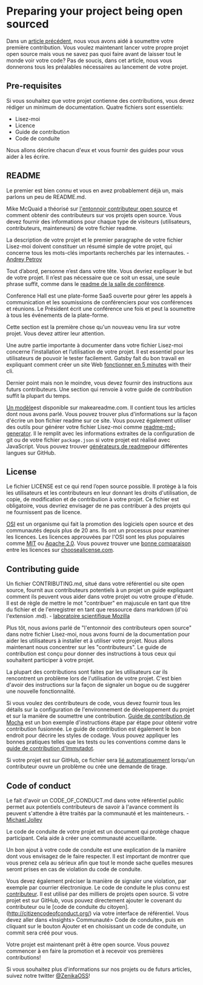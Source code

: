# Preparing your project being open sourced

Dans un [article précédent](https://oss.zenika.com/white-paper/getting-started), nous vous avons aidé à soumettre votre première contribution. Vous voulez maintenant lancer votre propre projet open source mais vous ne savez pas quoi faire avant de laisser tout le monde voir votre code? Pas de soucis, dans cet article, nous vous donnerons tous les préalables nécessaires au lancement de votre projet.

## Pre-requisites

Si vous souhaitez que votre projet contienne des contributions, vous devez rédiger un minimum de documentation. Quatre fichiers sont essentiels:

- Lisez-moi
- Licence
- Guide de contribution
- Code de conduite

Nous allons décrire chacun d'eux et vous fournir des guides pour vous aider à les écrire.
## README

Le premier est bien connu et vous en avez probablement déjà un, mais parlons un peu de README.md.

Mike McQuaid a théorisé sur [l'entonnoir contributeur open source](https://mikemcquaid.com/2018/08/14/the-open-source-contributor-funnel-why-people-dont-contribute-to-your-open-source-project/) et comment obtenir des contributeurs sur vos projets open source. Vous devez fournir des informations pour chaque type de visiteurs (utilisateurs, contributeurs, mainteneurs) de votre fichier readme.

La description de votre projet et le premier paragraphe de votre fichier Lisez-moi doivent constituer un résumé simple de votre projet, qui concerne tous les mots-clés importants recherchés par les internautes. - [Andrey Petrov](https://medium.com/code-zen/how-to-maintain-a-successful-open-source-project-aaa2a5437d3a)

Tout d’abord, personne n’est dans votre tête. Vous devriez expliquer le but de votre projet. Il n’est pas nécessaire que ce soit un essai, une seule phrase suffit, comme dans le [readme de la salle de conférence](https://github.com/bpetetot/conference-hall).

Conference Hall est une plate-forme SaaS ouverte pour gérer les appels à communication et les soumissions de conférenciers pour vos conférences et réunions. Le Président écrit une conférence une fois et peut la soumettre à tous les événements de la plate-forme.

Cette section est la première chose qu'un nouveau venu lira sur votre projet. Vous devez attirer leur attention.

Une autre partie importante à documenter dans votre fichier Lisez-moi concerne l’installation et l’utilisation de votre projet. Il est essentiel pour les utilisateurs de pouvoir le tester facilement. Gatsby fait du bon travail en expliquant comment créer un site Web [fonctionner en 5 minutes](https://github.com/gatsbyjs/gatsby#-get-up-and-running-in-5-minutes) with their cli.

Dernier point mais non le moindre, vous devez fournir des instructions aux futurs contributeurs. Une section qui renvoie à votre guide de contribution suffit la plupart du temps.

[Un modèle](https://www.makeareadme.com/#template-1)est disponible sur makeareadme.com. Il contient tous les articles dont nous avons parlé. Vous pouvez trouver plus d'informations sur la façon d'écrire un bon fichier readme sur ce site. Vous pouvez également utiliser des outils pour générer votre fichier Lisez-moi comme [readme-md-generator](https://github.com/kefranabg/readme-md-generator). Il le remplit avec les informations extraites de la configuration de git ou de votre fichier `package.json` si votre projet est réalisé avec JavaScript. Vous pouvez trouver [générateurs de readme](https://github.com/search?utf8=%E2%9C%93&q=generate+readme&type=Repositories)pour différentes langues sur GitHub.

## License

Le fichier LICENSE est ce qui rend l’open source possible. Il protège à la fois les utilisateurs et les contributeurs en leur donnant les droits d'utilisation, de copie, de modification et de contribution à votre projet. Ce fichier est obligatoire, vous devriez envisager de ne pas contribuer à des projets qui ne fournissent pas de licence.

[OSI](https://opensource.org/) est un organisme qui fait la promotion des logiciels open source et des communautés depuis plus de 20 ans. Ils ont un processus pour examiner les licences. Les licences approuvées par l'OSI sont les plus populaires comme [MIT](https://opensource.org/licenses/MIT) ou [Apache 2.0](https://opensource.org/licenses/Apache-2.0). Vous pouvez trouver une [bonne comparaison](https://choosealicense.com/licenses/) entre les licences sur [choosealicense.com](https://choosealicense.com/).

## Contributing guide

Un fichier CONTRIBUTING.md, situé dans votre référentiel ou site open source, fournit aux contributeurs potentiels à un projet un guide expliquant comment ils peuvent vous aider dans votre projet ou votre groupe d'étude. Il est de règle de mettre le mot "contribuer" en majuscule en tant que titre du fichier et de l'enregistrer en tant que ressource dans markdown (d'où l'extension .md). - [laboratoire scientifique Mozilla](https://mozillascience.github.io/working-open-workshop/contributing/)

Plus tôt, nous avions parlé de "l'entonnoir des contributeurs open source" dans notre fichier Lisez-moi, nous avons fourni de la documentation pour aider les utilisateurs à installer et à utiliser votre projet. Nous allons maintenant nous concentrer sur les "contributeurs". Le guide de contribution est conçu pour donner des instructions à tous ceux qui souhaitent participer à votre projet.

La plupart des contributions sont faites par les utilisateurs car ils rencontrent un problème lors de l'utilisation de votre projet. C'est bien d'avoir des instructions sur la façon de signaler un bogue ou de suggérer une nouvelle fonctionnalité.

Si vous voulez des contributeurs de code, vous devez fournir tous les détails sur la configuration de l'environnement de développement du projet et sur la manière de soumettre une contribution. [Guide de contribution de Mocha](https://github.com/mochajs/mocha/blob/master/.github/CONTRIBUTING.md#shoe-contributing-code-step-by-step) est un bon exemple d'instructions étape par étape pour obtenir votre contribution fusionnée.
Le guide de contribution est également le bon endroit pour décrire les styles de codage. Vous pouvez appliquer les bonnes pratiques telles que les tests ou les conventions comme dans le [guide de contribution d'Immutadot](https://github.com/zenika-open-source/immutadot/blob/master/.github/CONTRIBUTING.md#tests-and-code-style-policeman).

Si votre projet est sur GitHub, ce fichier sera [lié automatiquement](https://help.github.com/en/articles/setting-guidelines-for-repository-contributors) lorsqu'un contributeur ouvre un problème ou crée une demande de tirage.

## Code of conduct

Le fait d'avoir un CODE_OF_CONDUCT.md dans votre référentiel public permet aux potentiels contributeurs de savoir à l'avance comment ils peuvent s'attendre à être traités par la communauté et les mainteneurs. - [Michael Jolley](https://dev.to/michaeljolley/using-a-contributing-codeofconduct-to-assist-others-in-contributing-to-public-repositories-1l90)

Le code de conduite de votre projet est un document qui protège chaque participant. Cela aide à créer une communauté accueillante.

Un bon ajout à votre code de conduite est une explication de la manière dont vous envisagez de le faire respecter. Il est important de montrer que vous prenez cela au sérieux afin que tout le monde sache quelles mesures seront prises en cas de violation du code de conduite.

Vous devez également préciser la manière de signaler une violation, par exemple par courrier électronique.
Le code de conduite le plus connu est [contributeur](https://www.contributor-covenant.org/). Il est utilisé par des milliers de projets open source. Si votre projet est sur GitHub, vous pouvez directement ajouter le covenant du contributeur ou le [code de conduite du citoyen].(http://citizencodeofconduct.org/) via votre interface de référentiel. Vous devez aller dans «Insights> Communauté> Code de conduite», puis en cliquant sur le bouton Ajouter et en choisissant un code de conduite, un commit sera créé pour vous.

Votre projet est maintenant prêt à être open source. Vous pouvez commencer à en faire la promotion et à recevoir vos premières contributions!

Si vous souhaitez plus d'informations sur nos projets ou de futurs articles, suivez notre twitter [@ZenikaOSS](https://twitter.com/ZenikaOSS)!
